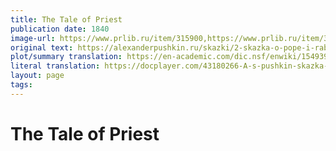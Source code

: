 ```yaml
---
title: The Tale of Priest
publication date: 1840
image-url: https://www.prlib.ru/item/315900,https://www.prlib.ru/item/315768
original text: https://alexanderpushkin.ru/skazki/2-skazka-o-pope-i-rabotnike-ego-balde.html
plot/summary translation: https://en-academic.com/dic.nsf/enwiki/1549390
literal translation: https://docplayer.com/43180266-A-s-pushkin-skazka-o-pope-i-rabotnike-ego-balde-pushkin-the-tale-of-the-priest-and-of-his-workman-balda-translated-by-oliver-elton.html
layout: page
tags: 
---
```


# The Tale of Priest